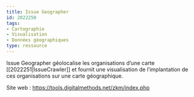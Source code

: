 ```yaml
---
title: Issue Geographer
id: 2022250
tags:
- Cartographie
- Visualisation
- Données géographiques
type: ressource
---
```


Issue Geographer géolocalise les organisations d’une carte [[2022251|IssueCrawler]] et fournit une visualisation de l’implantation de ces organisations sur une carte géographique.

Site web : <https://tools.digitalmethods.net/zkm/index.php>

